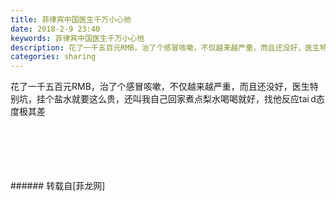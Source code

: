 ```yaml
---
title: 菲律宾中国医生千万小心他
date: 2018-2-9 23:40
keywords: 菲律宾中国医生千万小心他
description: 花了一千五百元RMB，治了个感冒咳嗽，不仅越来越严重，而且还没好，医生特别坑，挂个盐水就要这么贵，还叫我自己回家煮点梨水喝喝就好，找他反应tai d态度极其差
categories: sharing
---
```

<td class="t_f" id="postmessage_1140472">

花了一千五百元RMB，治了个感冒咳嗽，不仅越来越严重，而且还没好，医生特别坑，挂个盐水就要这么贵，还叫我自己回家煮点梨水喝喝就好，找他反应tai d态度极其差<br/>
<img alt="" border="0" class="zoom" data-cf-modified-3619f0634ed1cf4c0322c0ed-="" file="http://www.flw.ph/data/appbyme/upload/image/201802/09/4Mom5c9m7z8z.jpg" id="aimg_DkaP6" lazyloadthumb="1" onclick="" onmouseover="" src="http://www.flw.ph/data/appbyme/upload/image/201802/09/4Mom5c9m7z8z.jpg"/><br/>
<br/>
<img alt="" border="0" class="zoom" data-cf-modified-3619f0634ed1cf4c0322c0ed-="" file="http://www.flw.ph/data/appbyme/upload/image/201802/09/EAVCED0gN1ee.jpg" id="aimg_mmObd" lazyloadthumb="1" onclick="" onmouseover="" src="http://www.flw.ph/data/appbyme/upload/image/201802/09/EAVCED0gN1ee.jpg"/><br/>
<br/>
<img alt="" border="0" class="zoom" data-cf-modified-3619f0634ed1cf4c0322c0ed-="" file="http://www.flw.ph/data/appbyme/upload/image/201802/09/3CzrJDyhp1ba.jpg" id="aimg_P6JQx" lazyloadthumb="1" onclick="" onmouseover="" src="http://www.flw.ph/data/appbyme/upload/image/201802/09/3CzrJDyhp1ba.jpg"/><br/>
<br/>
<img alt="" border="0" class="zoom" data-cf-modified-3619f0634ed1cf4c0322c0ed-="" file="http://www.flw.ph/data/appbyme/upload/image/201802/09/zJ8EUqIiD7YY.jpg" id="aimg_c0MSc" lazyloadthumb="1" onclick="" onmouseover="" src="http://www.flw.ph/data/appbyme/upload/image/201802/09/zJ8EUqIiD7YY.jpg"/><br/>
<br/>
<img alt="" border="0" class="zoom" data-cf-modified-3619f0634ed1cf4c0322c0ed-="" file="http://www.flw.ph/data/appbyme/upload/image/201802/09/peJal2aWj11L.jpg" id="aimg_W99DF" lazyloadthumb="1" onclick="" onmouseover="" src="http://www.flw.ph/data/appbyme/upload/image/201802/09/peJal2aWj11L.jpg"/><br/>
<br/>
</td>
###### 转载自[菲龙网]